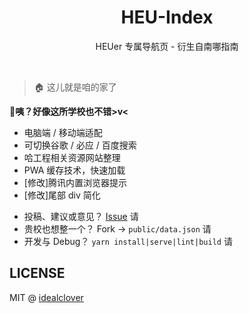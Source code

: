 <h1 align="center">HEU-Index</h1>

<div align="center">

HEUer 专属导航页 - 衍生自南哪指南

</div></br>


> 🏠 这儿就是咱的家了

**🤣咦？好像这所学校也不错>v<**

* 电脑端 / 移动端适配
* 可切换谷歌 / 必应 / 百度搜索
* 哈工程相关资源网站整理
* PWA 缓存技术，快速加载
* [修改]腾讯内置浏览器提示
* [修改]尾部 div 简化

 - 投稿、建议或意见？ [Issue](https://gitee.com/TingleDev/HEU-Index/issues/new) 请
 - 贵校也想整一个？ Fork -> `public/data.json` 请
 - 开发与 Debug？ `yarn install|serve|lint|build` 请

## LICENSE

MIT @ [idealclover](https://github.com/idealclover)
